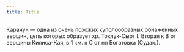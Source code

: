 ```yaml
---
title: Title
---
```


Карачун — одна из очень похожих куполообразных обнаженных вершин, цепь которых
образует хр. Токлук-Сырт I. Вторая к В от вершины Килиса-Кая, в 1 км. к С от нп
Богатовка (Судак.).
